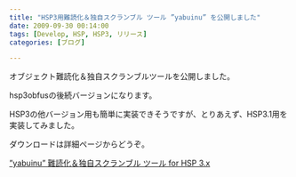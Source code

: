 ```yaml
---
title: "HSP3用難読化＆独自スクランブル ツール ”yabuinu” を公開しました"
date: 2009-09-30 00:14:00
tags: [Develop, HSP, HSP3, リリース]
categories: [ブログ]

---
```


オブジェクト難読化＆独自スクランブルツールを公開しました。

hsp3obfusの後続バージョンになります。

HSP3の他バージョン用も簡単に実装できそうですが、とりあえず、HSP3.1用を実装してみました。

ダウンロードは詳細ページからどうぞ。

[”yabuinu” 難読化＆独自スクランブル ツール for HSP 3.x][1]

 [1]: http:/hsp/tool/yabuinu.html "”yabuinu” 難読化＆独自スクランブル ツール for HSP 3.x"
